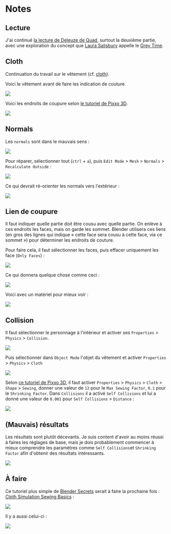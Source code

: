 # Notes

## Lecture
J'ai continué [la lecture de Deleuze de Quad](./quad.md#2024-12-01), surtout la deuxième partie, avec une exploration du concept que [Laura Salisbury](https://wcceh.org/meet-the-team/academics/professor-laura-salisbury/) appelle le [Grey Time](./quad.md#grey-time).

## Cloth
Continuation du travail sur le vêtement (cf. [cloth](../blender/project/cloth-2024-11-30/)).

Voici le vêtement avant de faire les indication de couture.

![](images/cloth-mummy-look.png)


Voici les endroits de coupure selon [le tutoriel de Pixxo 3D](https://youtu.be/cUBGYtlFne8?si=pWUjcPXWwrWP4r4v).

![](images/cloth-cut-areas.jpeg)

## Normals
Les `normals` sont dans le mauvais sens :

![](images/normals-wrong.png)

Pour réparer, sélectionner tout (`ctrl` + `a`), puis `Edit Mode` > `Mesh` > `Normals` > `Recalculate Outside` :

![](images/normals-recalculate-outside.png)

Ce qui devrait ré-orienter les normals vers l'extérieur :

![](images/normals-fixed.png)

## Lien de coupure
Il faut indiquer quelle partie doit être cousu avec quelle partie. On enlève à ces endroits les faces, mais on garde les sommet. Blender utilisera ces liens (en gros des lignes qui indique « cette face sera cousu à cette face, via ce sommet ») pour déterminer les endroits de couture.

Pour faire cela, il faut sélectionner les faces, puis effacer uniquement les face (`Only Faces`) :

![](images/delete-only-faces.png)

Ce qui donnera quelque chose comme ceci :

![](images/clothing-cuts.png)

Voici avec un matériel pour mieux voir :

![](images/cuts-shaded-with-material.png)

## Collision
Il faut sélectionner le personnage à l'intérieur et activer ses `Properties` > `Physics` > `Collision`.

![](images/properties-physics-collision.png)

Puis sélectionner dans `Object Mode` l'objet du vêtement et activer `Properties` > `Physics` > `Cloth`

![](images/properties-physics-cloth.png)

Selon [ce tutoriel de Pixxo 3D](https://youtu.be/cUBGYtlFne8?si=skE7glwfmerjCn2M), il faut activer `Properties` > `Physics` > `Cloth` > `Shape` > `Sewing`, donner une valeur de `12` pour le `Max Sewing Factor`, `0.1` pour le `Shrinking Factor`. Dans `Collisions` il a activé `Self Collisions` et lui a donné une valeur de `0.001` pour `Self Collisions` > `Distance` :

![](images/properties-sewing.png)

## (Mauvais) résultats
Les résultats sont plutôt décevants. Je suis content d'avoir au moins réussi à faires les réglages de base, mais je dois probablement commencer à mieux comprendre les paramètres comme `Self Collisions`et `Shrinking Factor` afin d'obtenir des résultats intéressants.

![](images/cloth-mauvais-resultats.jpg)

## À faire
Ce tutoriel plus simple de [Blender Secrets](https://www.blendersecrets.org) serait à faire la prochaine fois : [Cloth Simulation Sewing Basics](https://www.youtube.com/watch?v=5t2WQJMoQDM) :

[![](images/blender-secrets-cloth.jpg)](https://www.youtube.com/watch?v=5t2WQJMoQDM)

Il y a aussi celui-ci :

[![](images/blender-secrets-high-poly-cloth.jpg)](https://www.youtube.com/watch?app=desktop&v=jOGtfkjYRus&pp=ygUPI2R5bmFtaWNjb3N0dW1l)